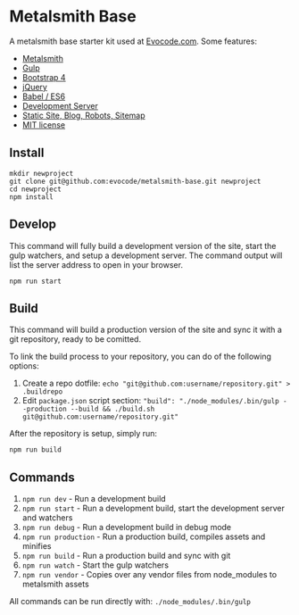 # Metalsmith Base

A metalsmith base starter kit used at [Evocode.com](http://evocode.com/). Some features:

- [Metalsmith](http://metalsmith.io/)
- [Gulp](http://gulpjs.com/)
- [Bootstrap 4](https://github.com/twbs/bootstrap/tree/v4-dev)
- [jQuery](https://github.com/jquery/jquery)
- [Babel / ES6](https://babeljs.io/)
- [Development Server](https://github.com/evocode/metalsmith-base/blob/master/gulpfile.js#L160)
- [Static Site, Blog, Robots, Sitemap](https://github.com/evocode/metalsmith-base/tree/master/content)
- [MIT license](https://github.com/evocode/metalsmith-base/blob/master/LICENSE)

## Install

```
mkdir newproject
git clone git@github.com:evocode/metalsmith-base.git newproject
cd newproject
npm install
```
## Develop

This command will fully build a development version of the site, start the gulp watchers, and setup a development server. The command output will list the server address to open in your browser.

```
npm run start
```

## Build

This command will build a production version of the site and sync it with a git repository, ready to be comitted.

To link the build process to your repository, you can do of the following options:

1. Create a repo dotfile: `echo "git@github.com:username/repository.git" > .buildrepo`
1. Edit `package.json` script section: `"build": "./node_modules/.bin/gulp --production --build && ./build.sh git@github.com:username/repository.git"`

After the repository is setup, simply run:

```
npm run build
```

## Commands

1. `npm run dev` - Run a development build
1. `npm run start` - Run a development build, start the development server and watchers
1. `npm run debug` - Run a development build in debug mode
1. `npm run production` - Run a production build, compiles assets and minifies
1. `npm run build` - Run a production build and sync with git
1. `npm run watch` - Start the gulp watchers
1. `npm run vendor` - Copies over any vendor files from node_modules to metalsmith assets

All commands can be run directly with: `./node_modules/.bin/gulp`
